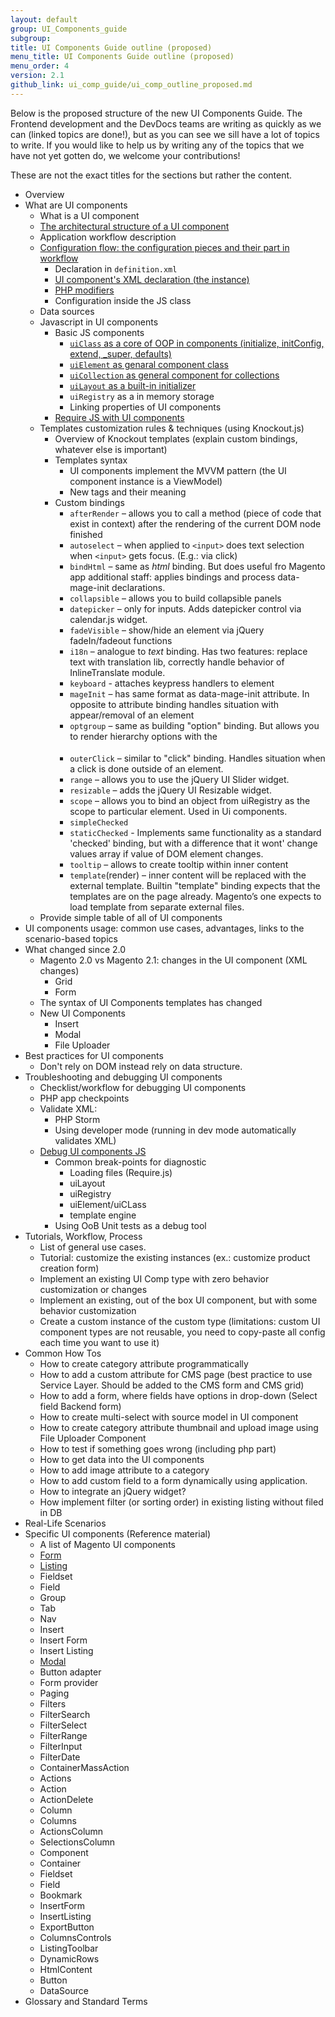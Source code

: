 ```yaml
---
layout: default
group: UI_Components_guide
subgroup:
title: UI Components Guide outline (proposed)
menu_title: UI Components Guide outline (proposed)
menu_order: 4
version: 2.1
github_link: ui_comp_guide/ui_comp_outline_proposed.md
---
```


Below is the proposed structure of the new UI Components Guide. The Frontend development and the DevDocs teams are writing as quickly as we can (linked topics are done!), but as you can see we sill have a lot of topics to write.
If you would like to help us by writing any of the topics that we have not yet gotten do, we welcome your contributions!

<div class="bs-callout bs-callout-info" id="info">
<p>These are not the exact titles for the sections but rather the content.</p>
</div>

- Overview
- What are UI components
	- What is a UI component
	- [The architectural structure of a UI component]({{page.baseurl}}/ui_comp_guide/concepts/ui_comp_architecture_concept.html)
	- Application workflow description
	- [Configuration flow: the configuration pieces and their part in workflow]({{page.baseurl}}ui_comp_guide/concepts/ui_comp_config_flow_concept.html)
		- Declaration in `definition.xml`
		- [UI component's XML declaration (the instance)]({{page.baseurl}}ui_comp_guide/concepts/ui_comp_xmldeclaration_concept.html)
		- [PHP modifiers]({{page.baseurl}}ui_comp_guide/concepts/ui_comp_modifier_concept.html)
		- Configuration inside the JS class
	- Data sources
	- Javascript in UI components
		- Basic JS components
			- [`uiClass` as a core of OOP in components (initialize, initConfig, extend, _super, defaults)]({{page.baseurl}}ui_comp_guide/concepts/ui_comp_uiclass_concept.html)
			- [`uiElement` as genaral component class]({{page.baseurl}}ui_comp_guide/concepts/ui_comp_uielement_concept.html)
			- [`uiCollection` as general component for collections]({{page.baseurl}}ui_comp_guide/concepts/ui_comp_uicollection_concept.html)
			- [`uiLayout`  as a built-in initializer]({{page.baseurl}}ui_comp_guide/concepts/ui_comp_uilayout_concept.html)
			- `uiRegistry` as a in memory storage
			- Linking properties of UI components
		- [Require JS with UI components]({{page.baseurl}}ui_comp_guide/concepts/ui_comp_requirejs_concept.html)
	- Templates customization rules & techniques (using Knockout.js)
		- Overview of Knockout templates (explain custom bindings, whatever else is important)
		- Templates syntax
			- UI components implement the MVVM pattern (the UI component instance is a ViewModel)
			- New tags and their meaning
		- Custom bindings
			- `afterRender` – allows you to call a method (piece of code that exist in context) after the  rendering of the current DOM node finished
			- `autoselect` – when applied to `<input>` does text selection when `<input>` gets focus. (E.g.: via click)
			- `bindHtml` – same as _html_ binding. But does useful fro Magento app additional staff: applies bindings and process data-mage-init declarations.
			- `collapsible` – allows you to build collapsible panels
			- `datepicker` – only for inputs. Adds datepicker control via calendar.js widget.
			- `fadeVisible` – show/hide an element via jQuery fadeIn/fadeout functions
			- `i18n` – analogue to _text_ binding. Has two features: replace text with translation lib, correctly handle behavior of InlineTranslate module.
			- `keyboard` - attaches keypress handlers to element
			- `mageInit` – has same format as data-mage-init attribute. In opposite to attribute binding handles situation with appear/removal of an element
			- `optgroup` – same as building "option" binding. But allows you to render hierarchy options with the <optgroup> tag.
			- `outerClick` – similar to "click" binding. Handles situation when a click is done outside of an element.
			- `range` – allows you to use the jQuery UI Slider widget.
			- `resizable` – adds the jQuery UI Resizable widget.
			- `scope` – allows you to bind an object from uiRegistry as the scope to particular element. Used in Ui components.
			- `simpleChecked`
			- `staticChecked` - Implements same functionality as a standard 'checked' binding, but with a difference that it wont' change values array if value of DOM element changes.
			- `tooltip` – allows to create tooltip within inner content
			- `template`(render) – inner content will be replaced with the external template. Builtin "template" binding expects that the templates are on the page already. Magento’s one expects to load template from separate external files.
	- Provide simple table of all of UI сomponents
- UI components usage: common use cases, advantages, links to the scenario-based topics
- What changed since 2.0
	- Magento 2.0 vs Magento 2.1: changes in the UI component (XML changes)
		- Grid
		- Form
	- The syntax of UI Components templates has changed
	- New UI Components
		- Insert
		- Modal
		- File Uploader
- Best practices for UI components
	-  Don't rely on DOM instead rely on data structure.
-  Troubleshooting and debugging UI components
	-  Checklist/workflow for debugging UI components
	-  PHP app checkpoints
	-  Validate XML:
		-  PHP Storm
		-  Using developer mode (running in dev mode automatically validates XML)
	-  [Debug UI components JS]({{page.baseurl}}ui_comp_guide/troubleshoot/ui_comp_troubleshoot_js.html)
		-  Common break-points for diagnostic
			-  Loading files (Require.js)
			-  uiLayout
			-  uiRegistry
			-  uiElement/uiCLass
			-  template engine
		-  Using OoB Unit tests as a debug tool
-  Tutorials, Workflow, Process
	-  List of general use cases.
	-  Tutorial: customize the existing instances (ex.: customize product creation form)
	-  Implement an existing UI Comp type with zero behavior customization or changes
	-  Implement an existing, out of the box UI component, but with some behavior customization
	-  Create a custom instance of the custom type (limitations: custom UI component types are not reusable, you need to copy-paste all config each time you want to use it)
-  Common How Tos
	-  How to create category attribute programmatically
	-  How to add a custom attribute for CMS page (best practice to use Service Layer. Should be added to the CMS form and CMS grid)
	-  How to add a form, where fields have options in drop-down (Select field Backend form)
	-  How to create multi-select with source model in UI component
	-  How to create category attribute thumbnail and upload image using File Uploader Component
	-  How to test if something goes wrong (including php part)
	-  How to get data into the UI components
	-  How to add image attribute to a category
	-  How to add custom field to a form dynamically using application.
	-  How to integrate an jQuery widget?
	-  How implement filter (or sorting order) in existing listing without filed in DB
-  Real-Life Scenarios
-  Specific UI сomponents (Reference material)
	-  A list of Magento UI components
	-  [Form]({{page.baseurl}}ui_comp_guide/components/ui-form.html)
	-  [Listing]({{page.baseurl}}ui_comp_guide/components/ui-listing-grid.html)
	-  Fieldset
	-  Field
	-  Group
	-  Tab
	-  Nav
	-  Insert
	-  Insert Form
	-  Insert Listing
	-  [Modal]({{page.baseurl}}ui_comp_guide/components/ui-modal.html)
	-  Button adapter
	-  Form provider
	-  Paging
	-  Filters
	-  FilterSearch
	-  FilterSelect
	-  FilterRange
	-  FilterInput
	-  FilterDate
	-  ContainerMassAction
	-  Actions
	-  Action
	-  ActionDelete
	-  Column
	-  Columns
	-  ActionsColumn
	-  SelectionsColumn
	-  Component
	-  Container
	-  Fieldset
	-  Field
	-  Bookmark
	-  InsertForm
	-  InsertListing
	-  ExportButton
	-  ColumnsControls
	-  ListingToolbar
	-  DynamicRows
	-  HtmlContent
	-  Button
	-  DataSource
-  Glossary and Standard Terms
